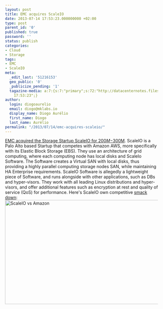 ```yaml
---
layout: post
title: EMC acquires ScaleIO
date: 2013-07-14 17:53:23.000000000 +02:00
type: post
parent_id: '0'
published: true
password: ''
status: publish
categories:
- Cloud
- Storage
tags:
- EMC
- ScaleIO
meta:
  _edit_last: '51216153'
  geo_public: '0'
  _publicize_pending: '1'
  tagazine-media: a:7:{s:7:"primary";s:72:"http://datacenternotes.files.wordpress.com/2013/07/scaleio-vs-amazon.png";s:6:"images";a:1:{s:72:"http://datacenternotes.files.wordpress.com/2013/07/scaleio-vs-amazon.png";a:6:{s:8:"file_url";s:72:"http://datacenternotes.files.wordpress.com/2013/07/scaleio-vs-amazon.png";s:5:"width";i:756;s:6:"height";i:445;s:4:"type";s:5:"image";s:4:"area";i:336420;s:9:"file_path";b:0;}}s:6:"videos";a:0:{}s:11:"image_count";i:1;s:6:"author";s:8:"51216153";s:7:"blog_id";s:8:"53483832";s:9:"mod_stamp";s:19:"2013-07-14
    17:53:23";}
author:
  login: diogoaurelio
  email: diogo@mklabs.io
  display_name: Diogo Aurélio
  first_name: Diogo
  last_name: Aurélio
permalink: "/2013/07/14/emc-acquires-scaleio/"
---
```

<a href="http://techcrunch.com/2013/06/19/emc-acquires-israeli-storage-startup-scaleio-for-200m-300m-to-compete-better-with-the-cloud-kings/" target="_blank">EMC acquired the Storage Startup ScaleIO for $200M-$300M</a>.
ScaleIO is a Palo Alto based Startup that competes with Amazon AWS, more specifically with its Elastic Block Storage (EBS). They use an architecture of grid computing, where each computing node has local disks and ScaleIo Software. The Software creates a Virtual SAN with local disks, thus providing a highly parallel computing storage nodes SAN, while maintaining HA Enterprise requirements.
ScaleIO Software is allegedly a lightweight piece of Software, and runs alongside with other applications, such as DBs and hyper-visors. They work with all leading Linux distributions and hyper-visors, and offer additional features such as encryption at rest and quality of service (QoS) for performance.
Here's ScaleIO own competitive <a href="http://www.scaleio.com/images/scaleio/pdf/ScaleIO_Compete_EBS_Brief.pdf" target="_blank">smack down</a>:
<a href="http://datacenternotes.files.wordpress.com/2013/07/scaleio-vs-amazon.png"><img class="alignnone size-full wp-image-370" alt="ScaleIO vs Amazon" src="{{ site.baseurl }}/assets/2013/07/scaleio-vs-amazon.png" width="584" height="343" /></a>
